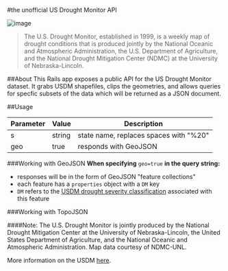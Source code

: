 #the unofficial US Drought Monitor API

![image](http://cbssanfran.files.wordpress.com/2014/01/drought.jpg?w=620&h=349&crop=1)

>The U.S. Drought Monitor, established in 1999, is a weekly map of drought conditions that is produced jointly by the National Oceanic and Atmospheric Administration, the U.S. Department of Agriculture, and the National Drought Mitigation Center (NDMC) at the University of Nebraska-Lincoln.

##About
This Rails app exposes a public API for the US Drought Monitor dataset. It grabs USDM shapefiles, clips the geometries, and allows queries for specfic subsets of the data which will be returned as a JSON document.


##Usage

| Parameter | Value  | Description                                             |
|-----------|--------|---------------------------------------------------------|
| s         | string | state name, replaces spaces with "%20"                  |
| geo       | true   | responds with GeoJSON |

###Working with GeoJSON
**When specifying** `geo=true` **in the query string:**

* responses will be in the form of GeoJSON "feature collections" 
* each feature has a `properties` object with a `DM` key
* `DM` refers to the [USDM drought severity classification](http://droughtmonitor.unl.edu/AboutUs/ClassificationScheme.aspx) associated with this feature

###Working with TopoJSON



####Note:
The U.S. Drought Monitor is jointly produced by the National Drought Mitigation Center at the University of Nebraska-Lincoln, the United States Department of Agriculture, and the National Oceanic and Atmospheric Administration. Map data courtesy of NDMC-UNL.

More information on the USDM [here](http://droughtmonitor.unl.edu/AboutUSDM/Background.aspx).
